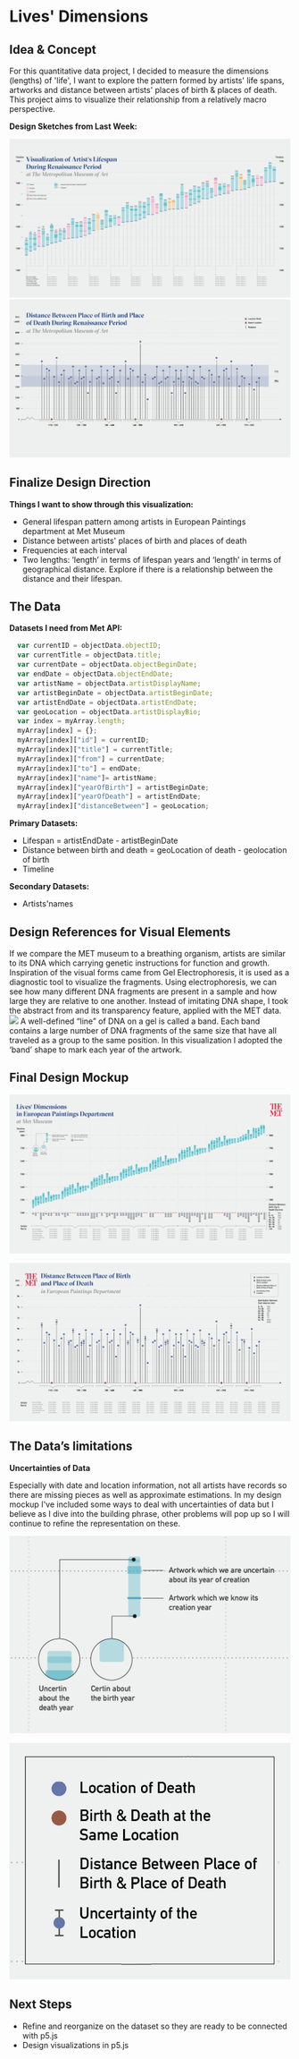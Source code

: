 # Lives' Dimensions

## Idea & Concept 
For this quantitative data project, I decided to measure the dimensions (lengths) of 'life', I want to explore the pattern formed by artists' life spans, artworks and distance between artists' places of birth & places of death. This project aims to visualize their relationship from a relatively macro perspective. 

**Design Sketches from Last Week:**

![](LastWeek1.jpg)
![](LastWeek2.jpg)

## Finalize Design Direction
**Things I want to show through this visualization:**

 - General lifespan pattern among artists in European Paintings
   department at Met Museum
 - Distance between artists' places of birth and places of death
 - Frequencies at each interval
 - Two lengths: ‘length’ in terms of lifespan years and ‘length’ in
   terms of geographical distance. Explore if there is a relationship
   between the distance and their lifespan.

## The Data 
**Datasets I need from Met API:**

```javascript
  var currentID = objectData.objectID;
  var currentTitle = objectData.title;
  var currentDate = objectData.objectBeginDate;
  var endDate = objectData.objectEndDate;
  var artistName = objectData.artistDisplayName;
  var artistBeginDate = objectData.artistBeginDate;
  var artistEndDate = objectData.artistEndDate;
  var geoLocation = objectData.artistDisplayBio;
  var index = myArray.length;
  myArray[index] = {};
  myArray[index]["id"] = currentID;
  myArray[index]["title"] = currentTitle;
  myArray[index]["from"] = currentDate;
  myArray[index]["to"] = endDate;
  myArray[index]["name"]= artistName;
  myArray[index]["yearOfBirth"] = artistBeginDate;
  myArray[index]["yearOfDeath"] = artistEndDate;
  myArray[index]["distanceBetween"] = geoLocation;
```

**Primary Datasets:**

- Lifespan = artistEndDate - artistBeginDate
- Distance between birth and death = geoLocation of death - geolocation of birth
- Timeline

**Secondary Datasets:**

- Artists'names


## Design References for Visual Elements
If we compare the MET museum to a breathing organism, artists are similar to its DNA which carrying genetic instructions for function and growth. Inspiration of the visual forms came from Gel Electrophoresis, it is used as a diagnostic tool to visualize the fragments. Using electrophoresis, we can see how many different DNA fragments are present in a sample and how large they are relative to one another. Instead of imitating DNA shape, I took the abstract from and its transparency feature, applied with the MET data.
![](../Sketch/Moodboard(visual).jpg)
A well-defined “line” of DNA on a gel is called a band. Each band contains a large number of DNA fragments of the same size that have all traveled as a group to the same position. In this visualization I adopted the ‘band’ shape to mark each year of the artwork.

## Final Design Mockup
![](FinalDesignMockup1.jpg)

![](FinalDesignMockup2.jpg)

## The Data’s limitations
**Uncertainties of Data**

Especially with date and location information, not all artists have records so there are missing pieces as well as approximate estimations. In my design mockup I've included some ways to deal with uncertainties of data but I believe as I dive into the building phrase, other problems will pop up so I will continue to refine the representation on these.

![](Uncertainty1.png)

![](Uncertainty2.png)


## Next Steps
- Refine and reorganize on the dataset so they are ready to be connected with p5.js
- Design visualizations in p5.js